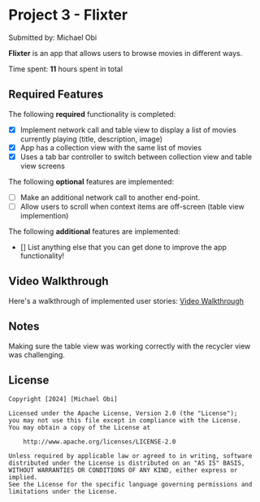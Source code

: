 # Project 3 - Flixter

Submitted by: Michael Obi

**Flixter** is an app that allows users to browse movies in different ways.

Time spent: **11** hours spent in total

## Required Features

The following **required** functionality is completed:

- [x] Implement network call and table view to display a list of movies currently playing (title, description, image)
- [x] App has a collection view with the same list of movies
- [x] Uses a tab bar controller to switch between collection view and table view screens
 
The following **optional** features are implemented:

- [ ] Make an additional network call to another end-point.	
- [ ] Allow users to scroll when context items are off-screen (table view implemention)

The following **additional** features are implemented:

- [] List anything else that you can get done to improve the app functionality!

## Video Walkthrough

Here's a walkthrough of implemented user stories:
<a href="https://imgur.com/a/m3iUIao">Video Walkthrough</a>

## Notes
Making sure the table view was working correctly with the recycler view was challenging.

## License

    Copyright [2024] [Michael Obi]

    Licensed under the Apache License, Version 2.0 (the "License");
    you may not use this file except in compliance with the License.
    You may obtain a copy of the License at

        http://www.apache.org/licenses/LICENSE-2.0

    Unless required by applicable law or agreed to in writing, software
    distributed under the License is distributed on an "AS IS" BASIS,
    WITHOUT WARRANTIES OR CONDITIONS OF ANY KIND, either express or implied.
    See the License for the specific language governing permissions and
    limitations under the License.
